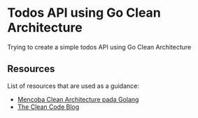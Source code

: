 # Todos API using Go Clean Architecture

Trying to create a simple todos API using Go Clean Architecture

## Resources

List of resources that are used as a guidance:
* [Mencoba Clean Architecture pada Golang](https://medium.com/golangid/mencoba-golang-clean-architecture-c2462f355f41)
* [The Clean Code Blog](https://blog.cleancoder.com/uncle-bob/2012/08/13/the-clean-architecture.html)

